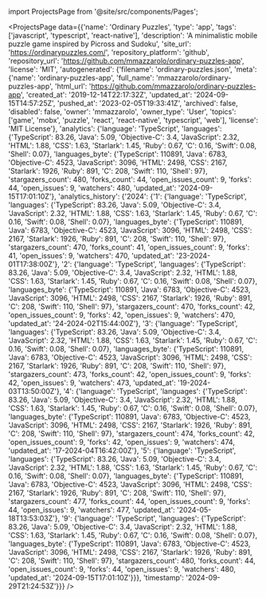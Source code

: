 
import ProjectsPage from '@site/src/components/Pages';

<ProjectsPage
    data={{'name': 'Ordinary Puzzles', 'type': 'app', 'tags': ['javascript', 'typescript', 'react-native'], 'description': 'A minimalistic mobile puzzle game inspired by Picross and Sudoku', 'site_url': 'https://ordinarypuzzles.com/', 'repository_platform': 'github', 'repository_url': 'https://github.com/mmazzarolo/ordinary-puzzles-app', 'license': 'MIT', 'autogenerated': {'filename': 'ordinary-puzzles.json', 'meta': {'name': 'ordinary-puzzles-app', 'full_name': 'mmazzarolo/ordinary-puzzles-app', 'html_url': 'https://github.com/mmazzarolo/ordinary-puzzles-app', 'created_at': '2019-12-14T22:17:32Z', 'updated_at': '2024-09-15T14:57:25Z', 'pushed_at': '2023-02-05T19:33:41Z', 'archived': false, 'disabled': false, 'owner': 'mmazzarolo', 'owner_type': 'User', 'topics': ['game', 'mobx', 'puzzle', 'react', 'react-native', 'typescript', 'web'], 'license': 'MIT License'}, 'analytics': {'language': 'TypeScript', 'languages': {'TypeScript': 83.26, 'Java': 5.09, 'Objective-C': 3.4, 'JavaScript': 2.32, 'HTML': 1.88, 'CSS': 1.63, 'Starlark': 1.45, 'Ruby': 0.67, 'C': 0.16, 'Swift': 0.08, 'Shell': 0.07}, 'languages_byte': {'TypeScript': 110891, 'Java': 6783, 'Objective-C': 4523, 'JavaScript': 3096, 'HTML': 2498, 'CSS': 2167, 'Starlark': 1926, 'Ruby': 891, 'C': 208, 'Swift': 110, 'Shell': 97}, 'stargazers_count': 480, 'forks_count': 44, 'open_issues_count': 9, 'forks': 44, 'open_issues': 9, 'watchers': 480, 'updated_at': '2024-09-15T17:01:10Z'}, 'analytics_history': {'2024': {'1': {'language': 'TypeScript', 'languages': {'TypeScript': 83.26, 'Java': 5.09, 'Objective-C': 3.4, 'JavaScript': 2.32, 'HTML': 1.88, 'CSS': 1.63, 'Starlark': 1.45, 'Ruby': 0.67, 'C': 0.16, 'Swift': 0.08, 'Shell': 0.07}, 'languages_byte': {'TypeScript': 110891, 'Java': 6783, 'Objective-C': 4523, 'JavaScript': 3096, 'HTML': 2498, 'CSS': 2167, 'Starlark': 1926, 'Ruby': 891, 'C': 208, 'Swift': 110, 'Shell': 97}, 'stargazers_count': 470, 'forks_count': 41, 'open_issues_count': 9, 'forks': 41, 'open_issues': 9, 'watchers': 470, 'updated_at': '23-2024-01T17:38:00Z'}, '2': {'language': 'TypeScript', 'languages': {'TypeScript': 83.26, 'Java': 5.09, 'Objective-C': 3.4, 'JavaScript': 2.32, 'HTML': 1.88, 'CSS': 1.63, 'Starlark': 1.45, 'Ruby': 0.67, 'C': 0.16, 'Swift': 0.08, 'Shell': 0.07}, 'languages_byte': {'TypeScript': 110891, 'Java': 6783, 'Objective-C': 4523, 'JavaScript': 3096, 'HTML': 2498, 'CSS': 2167, 'Starlark': 1926, 'Ruby': 891, 'C': 208, 'Swift': 110, 'Shell': 97}, 'stargazers_count': 470, 'forks_count': 42, 'open_issues_count': 9, 'forks': 42, 'open_issues': 9, 'watchers': 470, 'updated_at': '24-2024-02T15:44:00Z'}, '3': {'language': 'TypeScript', 'languages': {'TypeScript': 83.26, 'Java': 5.09, 'Objective-C': 3.4, 'JavaScript': 2.32, 'HTML': 1.88, 'CSS': 1.63, 'Starlark': 1.45, 'Ruby': 0.67, 'C': 0.16, 'Swift': 0.08, 'Shell': 0.07}, 'languages_byte': {'TypeScript': 110891, 'Java': 6783, 'Objective-C': 4523, 'JavaScript': 3096, 'HTML': 2498, 'CSS': 2167, 'Starlark': 1926, 'Ruby': 891, 'C': 208, 'Swift': 110, 'Shell': 97}, 'stargazers_count': 473, 'forks_count': 42, 'open_issues_count': 9, 'forks': 42, 'open_issues': 9, 'watchers': 473, 'updated_at': '19-2024-03T13:50:00Z'}, '4': {'language': 'TypeScript', 'languages': {'TypeScript': 83.26, 'Java': 5.09, 'Objective-C': 3.4, 'JavaScript': 2.32, 'HTML': 1.88, 'CSS': 1.63, 'Starlark': 1.45, 'Ruby': 0.67, 'C': 0.16, 'Swift': 0.08, 'Shell': 0.07}, 'languages_byte': {'TypeScript': 110891, 'Java': 6783, 'Objective-C': 4523, 'JavaScript': 3096, 'HTML': 2498, 'CSS': 2167, 'Starlark': 1926, 'Ruby': 891, 'C': 208, 'Swift': 110, 'Shell': 97}, 'stargazers_count': 474, 'forks_count': 42, 'open_issues_count': 9, 'forks': 42, 'open_issues': 9, 'watchers': 474, 'updated_at': '17-2024-04T16:42:00Z'}, '5': {'language': 'TypeScript', 'languages': {'TypeScript': 83.26, 'Java': 5.09, 'Objective-C': 3.4, 'JavaScript': 2.32, 'HTML': 1.88, 'CSS': 1.63, 'Starlark': 1.45, 'Ruby': 0.67, 'C': 0.16, 'Swift': 0.08, 'Shell': 0.07}, 'languages_byte': {'TypeScript': 110891, 'Java': 6783, 'Objective-C': 4523, 'JavaScript': 3096, 'HTML': 2498, 'CSS': 2167, 'Starlark': 1926, 'Ruby': 891, 'C': 208, 'Swift': 110, 'Shell': 97}, 'stargazers_count': 477, 'forks_count': 44, 'open_issues_count': 9, 'forks': 44, 'open_issues': 9, 'watchers': 477, 'updated_at': '2024-05-18T13:53:03Z'}, '9': {'language': 'TypeScript', 'languages': {'TypeScript': 83.26, 'Java': 5.09, 'Objective-C': 3.4, 'JavaScript': 2.32, 'HTML': 1.88, 'CSS': 1.63, 'Starlark': 1.45, 'Ruby': 0.67, 'C': 0.16, 'Swift': 0.08, 'Shell': 0.07}, 'languages_byte': {'TypeScript': 110891, 'Java': 6783, 'Objective-C': 4523, 'JavaScript': 3096, 'HTML': 2498, 'CSS': 2167, 'Starlark': 1926, 'Ruby': 891, 'C': 208, 'Swift': 110, 'Shell': 97}, 'stargazers_count': 480, 'forks_count': 44, 'open_issues_count': 9, 'forks': 44, 'open_issues': 9, 'watchers': 480, 'updated_at': '2024-09-15T17:01:10Z'}}}, 'timestamp': '2024-09-29T21:24:53Z'}}}
/>
